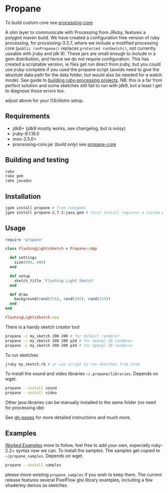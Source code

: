 # Propane
To build custom core see [processing-core][processing-core]

A slim layer to communicate with Processing from JRuby, features a polyglot maven build. We have created a configuration free version of ruby processing, for processing-3.3.7, where we include a modified processing core (`public runPropane()` replaces `protected runSketch()`, not currently useable with jruby and jdk 9). These jars are small enough to include in a gem distribution, and hence we do not require configuration. This has created a scriptable version, ie files get run direct from jruby, but you could use jruby-complete if you used the propane script (avoids need to give the absolute data path for the data folder, but would also be needed for a watch mode). See guide to [building ruby-processing projects][building]. NB: this is a far from perfect solution and some sketches still fail to run with jdk9, but a least I get to diagnose those errors too.

adjust above for your OS/distro setup.

## Requirements

- jdk8+ (jdk9 mostly works, see changelog, but is noisy)
- jruby-9.1.16.0
- mvn-3.5.0+
- processing-core.jar (_build only_) see [propane-core](https://github.com/ruby-processing/processing-core)

## Building and testing

```bash
rake
rake gem
rake javadoc
```

## Installation
```bash
jgem install propane # from rubygems
jgem install propane-2.7.1-java.gem # local install requires a custom processing-core
```

## Usage

``` ruby
require 'propane'

class FlashingLightsSketch < Propane::App

  def settings
    size(800, 600)
  end

  def setup
    sketch_title 'Flashing Light Sketch'
  end

  def draw
    background(rand(255), rand(255), rand(255))
  end
end

FlashingLightsSketch.new
```


There is a handy sketch creator tool
```bash
propane -c my_sketch 200 200 # for default renderer
propane -c my_sketch 200 200 p2d # for opengl 2D renderer
propane -c my_sketch 200 200 p3d # for opengl 3D renderer
```

To run sketches

```bash
jruby my_sketch.rb # or use script to run sketches from atom
```
To install the sound and video libraries `~/.propane/libraries`. Depends on wget.
```bash
propane --install sound
propane --install video
```
Other java libraries can be manually installed to the same folder (no need for processing ide)

See [gh-pages][gh-pages] for more detailed instructions and much more.

## Examples

[Worked Examples](https://github.com/ruby-processing/propane-examples) more to follow, feel free to add your own, especially ruby-2.2+ syntax now we can. To install the samples.  The samples get copied to `~/propane_samples`. Depends on wget.
```bash
propane --install samples
```
 please move existing `propane_samples` if you wish to keep them. The current release features several PixelFlow glsl library examples, including a few shadertoy demos as sketches.

[building]:http://ruby-processing.github.io/building/building/
[gh-pages]:https://ruby-processing.github.io/propane/
[processing-core]:https://github.com/ruby-processing/processing-core
